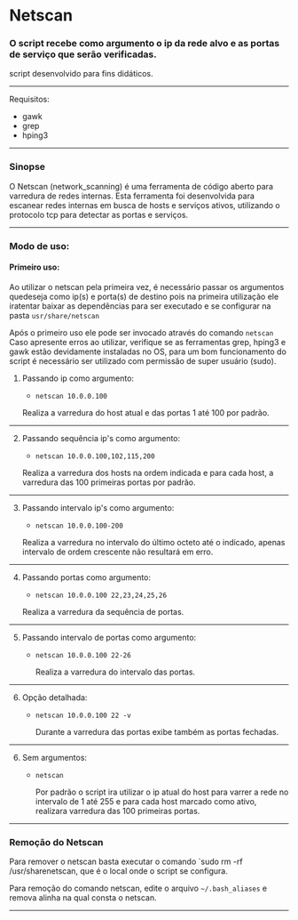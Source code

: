 # Netscan

### O script recebe como argumento o ip da rede alvo e as portas de serviço que serão verificadas. 
script desenvolvido para fins didáticos. 

---

Requisitos:

 * gawk 
 * grep
 * hping3
---
### Sinopse


O Netscan (network_scanning) é uma ferramenta de código aberto para varredura de redes internas. Esta ferramenta foi desenvolvida para escanear redes internas em busca de hosts e serviços ativos, utilizando o protocolo tcp para detectar as portas e serviços.

---
### Modo de uso:

#### Primeiro uso:

Ao utilizar o netscan pela primeira vez, é necessário passar os argumentos quedeseja como ip(s) e porta(s) de destino pois na primeira utilização ele iratentar baixar as dependências para ser executado e se configurar na pasta `usr/share/netscan`
    
Após o primeiro uso ele pode ser invocado através do comando `netscan`
Caso apresente erros ao utilizar, verifique se as ferramentas grep, hping3 e gawk
estão devidamente instaladas no OS, para um bom funcionamento do script é   necessário ser utilizado com permissão de super usuário (sudo).


1) Passando ip como argumento:

   * `netscan 10.0.0.100`

    Realiza a varredura  do host atual e das portas 1 até 100 por padrão.

---

2) Passando sequência ip's como argumento:

   * `netscan 10.0.0.100,102,115,200`

    Realiza a varredura  dos hosts na ordem indicada e para cada host, a varredura  das 100 primeiras portas por padrão.

---

3) Passando intervalo ip's como argumento:

   * `netscan 10.0.0.100-200`

   Realiza a varredura  no intervalo do último octeto até o indicado, apenas intervalo de ordem crescente não resultará em erro.

---

4) Passando portas como argumento:

   * `netscan 10.0.0.100 22,23,24,25,26`

    Realiza a varredura  da sequência de portas.

---
5) Passando intervalo de portas como argumento:

    * `netscan 10.0.0.100 22-26`

        Realiza a varredura  do intervalo das portas.

---
6) Opção detalhada:

    * `netscan 10.0.0.100 22 -v`

        Durante a varredura das portas exibe também as portas fechadas.

---
6) Sem argumentos:

    * `netscan`

        Por padrão o script ira utilizar o ip atual do host para varrer a rede no intervalo de 1 até 255 e para cada host marcado como ativo, realizara varredura das 100 primeiras portas.
---

### Remoção do Netscan

Para remover o netscan basta executar o comando `sudo rm -rf /usr/sharenetscan, que é o local onde o script se configura.

Para remoção do comando netscan, edite o arquivo `~/.bash_aliases` e remova alinha na qual consta o netscan.

---